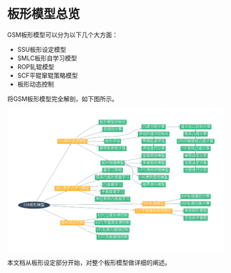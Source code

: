 # 板形模型总览

GSM板形模型可以分为以下几个大方面：

- SSU板形设定模型
- SMLC板形自学习模型
- ROP轧辊模型
- SCF平辊窜辊策略模型
- 板形动态控制

将GSM板形模型完全解剖，如下图所示。

![gsm_overview](anatomy_gsm.png)

本文档从板形设定部分开始，对整个板形模型做详细的阐述。